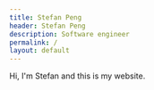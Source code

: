 ```yaml
---
title: Stefan Peng
header: Stefan Peng
description: Software engineer
permalink: /
layout: default
---
```


Hi, I'm Stefan and this is my website.
